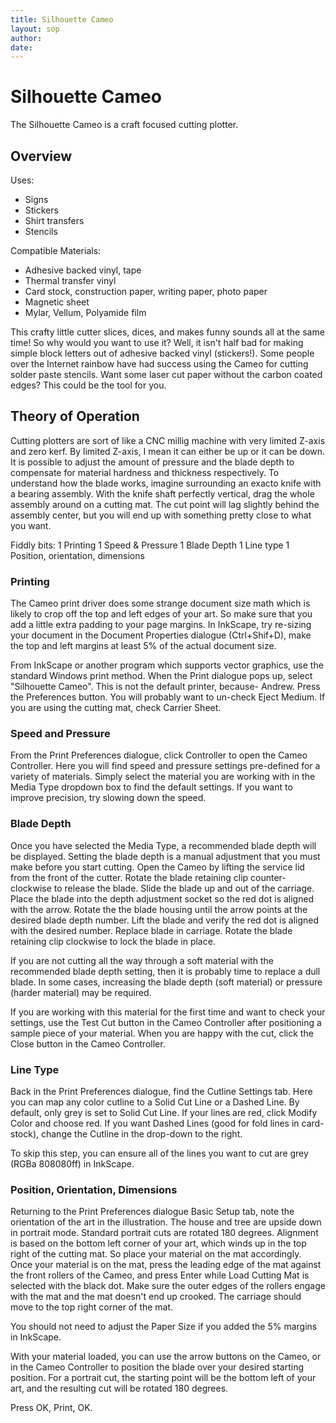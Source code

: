 ```yaml
---
title: Silhouette Cameo
layout: sop
author: 
date: 
---
```


# Silhouette Cameo
The Silhouette Cameo is a craft focused cutting plotter.

## Overview
Uses:
* Signs
* Stickers
* Shirt transfers
* Stencils

Compatible Materials:
* Adhesive backed vinyl, tape
* Thermal transfer vinyl
* Card stock, construction paper, writing paper, photo paper
* Magnetic sheet
* Mylar, Vellum, Polyamide film

This crafty little cutter slices, dices, and makes funny sounds all at the same time!  So why would you want to use it?  Well, it isn't half bad for making simple block letters out of adhesive backed vinyl (stickers!).  Some people over the Internet rainbow have had success using the Cameo for cutting solder paste stencils.  Want some laser cut paper without the carbon coated edges?  This could be the tool for you.

## Theory of Operation
Cutting plotters are sort of like a CNC millig machine with very limited Z-axis and zero kerf.  By limited Z-axis, I mean it can either be up or it can be down.  It is possible to adjust the amount of pressure and the blade depth to compensate for material hardness and thickness respectively.  To understand how the blade works, imagine surrounding an exacto knife with a bearing assembly.  With the knife shaft perfectly vertical, drag the whole assembly around on a cutting mat.  The cut point will lag slightly behind the assembly center, but you will end up with something pretty close to what you want.

Fiddly bits:
1 Printing
1 Speed & Pressure
1 Blade Depth
1 Line type
1 Position, orientation, dimensions

### Printing
The Cameo print driver does some strange document size math which is likely to crop off the top and left edges of your art.  So make sure that you add a little extra padding to your page margins.  In InkScape, try re-sizing your document in the Document Properties dialogue (Ctrl+Shif+D), make the top and left margins at least 5% of the actual document size.

From InkScape or another program which supports vector graphics, use the standard Windows print method.  When the Print dialogue pops up, select "Silhouette Cameo".  This is not the default printer, because- Andrew.  Press the Preferences button.  You will probably want to un-check Eject Medium.  If you are using the cutting mat, check Carrier Sheet.

### Speed and Pressure
From the Print Preferences dialogue, click Controller to open the Cameo Controller.  Here you will find speed and pressure settings pre-defined for a variety of materials.  Simply select the material you are working with in the Media Type dropdown box to find the default settings.  If you want to improve precision, try slowing down the speed.

### Blade Depth
Once you have selected the Media Type, a recommended blade depth will be displayed.  Setting the blade depth is a manual adjustment that you must make before you start cutting.  Open the Cameo by lifting the service lid from the front of the cutter.  Rotate the blade retaining clip counter-clockwise to release the blade.  Slide the blade up and out of the carriage.  Place the blade into the depth adjustment socket so the red dot is aligned with the arrow.  Rotate the the blade housing until the arrow points at the desired blade depth number.  Lift the blade and verify the red dot is aligned with the desired number.  Replace blade in carriage.  Rotate the blade retaining clip clockwise to lock the blade in place.

If you are not cutting all the way through a soft material with the recommended blade depth setting, then it is probably time to replace a dull blade.  In some cases, increasing the blade depth (soft material) or pressure (harder material) may be required.

If you are working with this material for the first time and want to check your settings, use the Test Cut button in the Cameo Controller after positioning a sample piece of your material.  When you are happy with the cut, click the Close button in the Cameo Controller.

### Line Type
Back in the Print Preferences dialogue, find the Cutline Settings tab.  Here you can map any color cutline to a Solid Cut Line or a Dashed Line.  By default, only grey is set to Solid Cut Line.  If your lines are red, click Modify Color and choose red.  If you want Dashed Lines (good for fold lines in card-stock), change the Cutline in the drop-down to the right.

To skip this step, you can ensure all of the lines you want to cut are grey (RGBa 808080ff) in InkScape.

### Position, Orientation, Dimensions
Returning to the Print Preferences dialogue Basic Setup tab, note the orientation of the art in the illustration.  The house and tree are upside down in portrait mode.  Standard portrait cuts are rotated 180 degrees.  Alignment is based on the bottom left corner of your art, which winds up in the top right of the cutting mat.  So place your material on the mat accordingly.  Once your material is on the mat, press the leading edge of the mat against the front rollers of the Cameo, and press Enter while Load Cutting Mat is selected with the black dot.  Make sure the outer edges of the rollers engage with the mat and the mat doesn't end up crooked.  The carriage should move to the top right corner of the mat. 

You should not need to adjust the Paper Size if you added the 5% margins in InkScape.

With your material loaded, you can use the arrow buttons on the Cameo, or in the Cameo Controller to position the blade over your desired starting position.  For a portrait cut, the starting point will be the bottom left of your art, and the resulting cut will be rotated 180 degrees.

Press OK, Print, OK.
